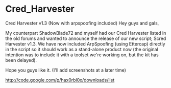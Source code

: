 # Cred_Harvester
Cred Harvester v1.3 (Now with arpspoofing included)
Hey guys and gals,

My counterpart ShadowBlade72 and myself had our Cred Harvester listed in the old forums and wanted to announce the release of our new script; Scred Harvester v1.3. We have now included ArpSpoofing (using Ettercap) directly in the script so it should work as a stand-alone product now (the original intention was to include it with a toolset we're working on, but the kit has been delayed).

Hope you guys like it. (I'll add screenshots at a later time)

http://code.google.com/p/hax0rbl0x/downloads/list
